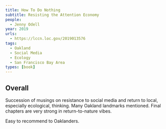 ```yaml
---
title: How To Do Nothing
subtitle: Resisting the Attention Economy
people:
  - Jenny Odell
year: 2019
urls:
  - https://lccn.loc.gov/2019013576
tags:
  - Oakland
  - Social Media
  - Ecology
  - San Francisco Bay Area
types: [book]
---
```


## Overall

Succession of musings on resistance to social media and return to local, especially ecological, thinking.  Many Oakland landmarks mentioned.  Final chapters are very strong in return-to-nature vibes.

Easy to recommend to Oaklanders.
